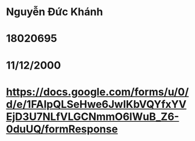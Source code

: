 # Nguyễn Đức Khánh
# 18020695
# 11/12/2000
# https://docs.google.com/forms/u/0/d/e/1FAIpQLSeHwe6JwIKbVQYfxYVEjD3U7NLfVLGCNmmO6lWuB_Z6-0duUQ/formResponse